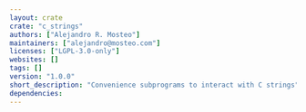 ```yaml
---
layout: crate
crate: "c_strings"
authors: ["Alejandro R. Mosteo"]
maintainers: ["alejandro@mosteo.com"]
licenses: ["LGPL-3.0-only"]
websites: []
tags: []
version: "1.0.0"
short_description: "Convenience subprograms to interact with C strings"
dependencies: 
---
```



